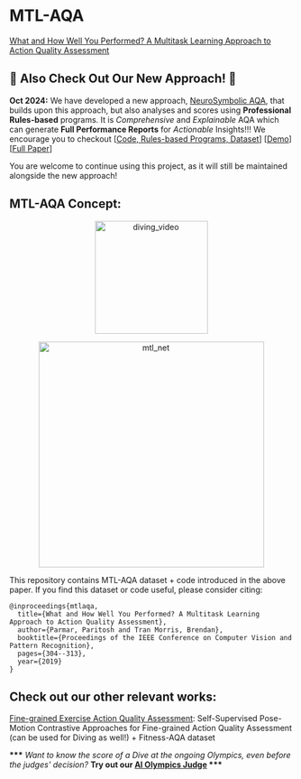 # MTL-AQA
[What and How Well You Performed? A Multitask Learning Approach to Action Quality Assessment](https://arxiv.org/abs/1904.04346)

## 🚀 Also Check Out Our New Approach! 🚀
**Oct 2024:** We have developed a new approach, [NeuroSymbolic AQA](https://arxiv.org/abs/2403.13798), that builds upon this approach, but also analyses and scores using **Professional Rules-based** programs. It is *Comprehensive* and *Explainable* AQA which can generate **Full Performance Reports** for *Actionable* Insights!!! We encourage you to checkout [[Code, Rules-based Programs, Dataset](https://github.com/laurenok24/NSAQA)] [[Demo](https://huggingface.co/spaces/X-NS/NSAQA)] [[Full Paper](https://arxiv.org/abs/2403.13798)]

You are welcome to continue using this project, as it will still be maintained alongside the new approach!


## MTL-AQA Concept:

<p align="center"> <img src="diving_sample.gif?raw=true" alt="diving_video" width="200"/> </p>
<p align="center"> <img src="mtlaqa_concept.png?raw=true" alt="mtl_net" width="400"/> </p>


This repository contains MTL-AQA dataset + code introduced in the above paper. If you find this dataset or code useful, please consider citing:
```
@inproceedings{mtlaqa,
  title={What and How Well You Performed? A Multitask Learning Approach to Action Quality Assessment},
  author={Parmar, Paritosh and Tran Morris, Brendan},
  booktitle={Proceedings of the IEEE Conference on Computer Vision and Pattern Recognition},
  pages={304--313},
  year={2019}
}
```

## Check out our other relevant works:

[Fine-grained Exercise Action Quality Assessment](https://github.com/ParitoshParmar/Fitness-AQA): Self-Supervised Pose-Motion Contrastive Approaches for Fine-grained Action Quality Assessment (can be used for Diving as well!) + Fitness-AQA dataset

<b>***</b> <i>Want to know the score of a Dive at the ongoing Olympics, even before the judges' decision?</i> <b>Try out our [AI Olympics Judge](https://share.streamlit.io/gitskim/aqa_streamlit/main/main.py) ***</b>
